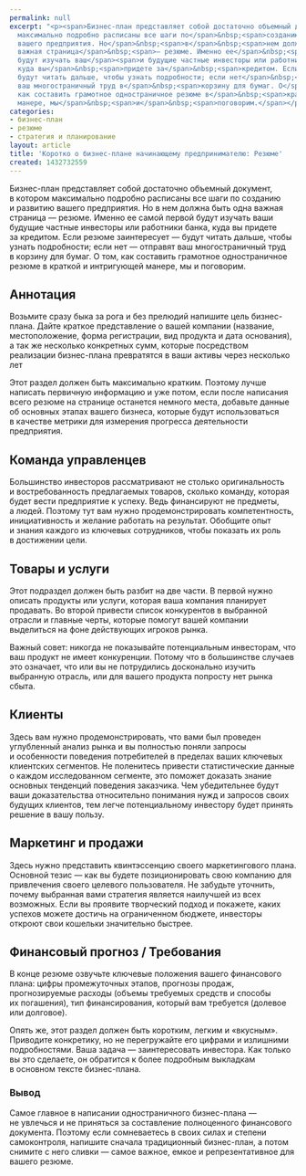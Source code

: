 ```yaml
---
permalink: null
excerpt: "<p><span>Бизнес-план представляет собой достаточно объемный документ, в</span>&nbsp;<span>которо</span><span>м
  максимально подробно расписаны все шаги по</span>&nbsp;<span>созданию и</span>&nbsp;<span>развитию
  вашего предприятия. Но</span>&nbsp;<span>в</span>&nbsp;<span>нем должна быть одна
  важная страница</span>&nbsp;<span>— резюме. Именно ее</span>&nbsp;<span>самой первой
  будут изучать ваш</span><span>и будущие частные инвесторы или работники </span><span>банка,
  куда вы</span>&nbsp;<span>придете за</span>&nbsp;<span>кредитом. Если резюме заинтересует</span>&nbsp;<span>—
  будут читать дальше, чтобы узнать подробности; если нет</span>&nbsp;<span>— отправят
  ваш многостраничный труд в</span>&nbsp;<span>корзину для бумаг. О</span>&nbsp;<span>том,
  как составить грамотное одностраничное резюме в</span>&nbsp;<span>краткой и</span>&nbsp;<span>интригующей
  манере, мы</span>&nbsp;<span>и</span>&nbsp;<span>поговорим.</span></p>"
categories:
- бизнес-план
- резюме
- стратегия и планирование
layout: article
title: 'Коротко о бизнес-плане начинающему предпринимателю: Резюме'
created: 1432732559
---
```

<p><span>Бизнес-план представляет собой достаточно объемный документ, в</span>&nbsp;<span>которо</span><span>м максимально подробно расписаны все шаги по</span>&nbsp;<span>созданию и</span>&nbsp;<span>развитию вашего предприятия. Но</span>&nbsp;<span>в</span>&nbsp;<span>нем должна быть одна важная страница</span>&nbsp;<span>— резюме. Именно ее</span>&nbsp;<span>самой первой будут изучать ваш</span><span>и будущие частные инвесторы или работники </span><span>банка, куда вы</span>&nbsp;<span>придете за</span>&nbsp;<span>кредитом. Если резюме заинтересует</span>&nbsp;<span>— будут читать дальше, чтобы узнать подробности; если нет</span>&nbsp;<span>— отправят ваш многостраничный труд в</span>&nbsp;<span>корзину для бумаг. О</span>&nbsp;<span>том, как составить грамотное одностраничное резюме в</span>&nbsp;<span>краткой и</span>&nbsp;<span>интригующей манере, мы</span>&nbsp;<span>и</span>&nbsp;<span>поговорим.</span></p>
<h2>Аннотация</h2>
<p>Возьмите сразу быка за&nbsp;рога и&nbsp;без прелюдий напишите цель бизнес-плана. Дайте краткое представление о&nbsp;вашей компании (название, местоположение, форма регистрации, вид продукта и&nbsp;дата основания), а&nbsp;так&nbsp;же несколько конкретных сумм, которые посредством реализации бизнес-плана превратятся в&nbsp;ваши активы через несколько лет </p>
<p>Этот раздел должен быть максимально кратким. Поэтому лучше написать первичную информацию и&nbsp;уже потом, если после написания всего резюме на&nbsp;странице останется немного места, добавьте данные об&nbsp;основных этапах вашего бизнеса, которые будут использоваться в&nbsp;качестве метрики для измерения прогресса деятельности предприятия.</p>
<h2>Команда управленцев</h2>
<p>Большинство инвесторов рассматривают не&nbsp;столько оригинальность и&nbsp;востребованность предлагаемых товаров, сколько команду, которая будет вести предприятие к&nbsp;успеху. Ведь финансируют не&nbsp;предметы, а&nbsp;людей. Поэтому тут вам нужно продемонстрировать компетентность, инициативность и&nbsp;желание работать на&nbsp;результат. Обобщите опыт и&nbsp;знания каждого из&nbsp;ключевых сотрудников, чтобы показать их&nbsp;роль в&nbsp;достижении цели.</p>
<h2>Товары и&nbsp;услуги</h2>
<p>Этот подраздел должен быть разбит на&nbsp;две части. В&nbsp;первой нужно описать продукты или услуги, которая ваша компания планирует продавать. Во&nbsp;второй привести список конкурентов в&nbsp;выбранной отрасли и&nbsp;главные черты, которые помогут вашей компании выделиться на&nbsp;фоне действующих игроков рынка.</p>
<p>Важный совет: никогда не&nbsp;показывайте потенциальным инвесторам, что ваш продукт не&nbsp;имеет конкуренции. Потому что в&nbsp;большинстве случаев это означает, что или вы&nbsp;не&nbsp;потрудились досконально изучить выбранную отрасль, или для вашего продукта попросту нет рынка сбыта.</p>
<h2>Клиенты</h2>
<p>Здесь вам нужно продемонстрировать, что вами был проведен углубленный анализ рынка и&nbsp;вы&nbsp;полностью поняли запросы и&nbsp;особенности поведения потребителей в&nbsp;пределах ваших ключевых клиентских сегментов. Не&nbsp;поленитесь привести статистические данные о&nbsp;каждом исследованном сегменте, это поможет доказать знание основных тенденций поведения заказчика. Чем убедительнее будут ваши доказательства относительно понимания нужд и&nbsp;запросов своих будущих клиентов, тем легче потенциальному инвестору будет принять решение в&nbsp;вашу пользу.</p>
<h2>Маркетинг и&nbsp;продажи</h2>
<p>Здесь нужно представить квинтэссенцию своего маркетингового плана. Основной тезис&nbsp;— как вы&nbsp;будете позиционировать свою компанию для привлечения своего целевого пользователя. Не&nbsp;забудьте уточнить, почему выбранная вами стратегия является наилучшей из&nbsp;всех возможных. Если вы&nbsp;проявите творческий подход и&nbsp;покажете, каких успехов можете достичь на&nbsp;ограниченном бюджете, инвесторы откроют свои кошельки значительно быстрее.</p>
<h2>Финансовый прогноз&nbsp;/ Требования</h2>
<p>В&nbsp;конце резюме озвучьте ключевые положения вашего финансового плана: цифры промежуточных этапов, прогнозы продаж, прогнозируемые расходы (объемы требуемых средств и&nbsp;способы их&nbsp;погашения), тип финансирования, который вам требуется (долевое или долговое).</p>
<p>Опять&nbsp;же, этот раздел должен быть коротким, легким и&nbsp;«вкусным». Приводите конкретику, но&nbsp;не&nbsp;перегружайте его цифрами и&nbsp;излишними подробностями. Ваша задача&nbsp;— заинтересовать инвестора. Как только вы&nbsp;это сделаете, он&nbsp;обратится к&nbsp;более подробным выкладкам в&nbsp;основном тексте бизнес-плана.</p>
<h3>Вывод</h3>
<p>Самое главное в&nbsp;написании одностраничного бизнес-плана&nbsp;— не&nbsp;увлечься и&nbsp;не&nbsp;приняться за&nbsp;составление полноценного финансового документа. Поэтому если сомневаетесь в&nbsp;своих силах и&nbsp;степени самоконтроля, напишите сначала традиционный бизнес-план, а&nbsp;потом снимите с&nbsp;него сливки&nbsp;— самое важное, емкое и&nbsp;репрезентативное для вашего резюме.</p>
